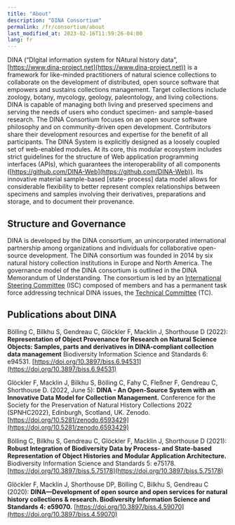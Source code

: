 ```yaml
---
title: "About"
description: "DINA Consortium"
permalink: /fr/consortium/about
last_modified_at: 2023-02-16T11:59:26-04:00
lang: fr
---
```


DINA (“DIgital information system for NAtural history data”, [https://www.dina-project.net](https://www.dina-project.net)) is a framework for like-minded practitioners of natural science collections to collaborate on the development of distributed, open source software that empowers and sustains collections management. Target collections include zoology, botany, mycology, geology, paleontology, and living collections. DINA is capable of managing both living and preserved specimens and serving the needs of users who conduct specimen- and sample-based research. The DINA Consortium focuses on an open source software philosophy and on community-driven open development. Contributors share their development resources and expertise for the benefit of all participants. The DINA System is explicitly designed as a loosely coupled set of web-enabled modules. At its core, this modular ecosystem includes strict guidelines for the structure of Web application programming interfaces (APIs), which guarantees the interoperability of all components ([https://github.com/DINA-Web](https://github.com/DINA-Web)). Its innovative material sample-based [state- process] data model allows for considerable flexibility to better represent complex relationships between specimens and samples involving their derivatives, preparations and storage, and to document their provenance.

## Structure and Governance

DINA is developed by the DINA consortium, an unincorporated international partnership among organizations and individuals for collaborative open-source development. The DINA consortium was founded in 2014 by six natural history collection institutions in Europe and North America. The governance model of the DINA consortium is outlined in the DINA Memorandum of Understanding. The consortium is led by an [International Steering Committee](steering-committee) (ISC) composed of members and has a permanent task force addressing technical DINA issues, the [Technical Committee](technical-committee) (TC).

## Publications about DINA

Bölling C, Bilkhu S, Gendreau C, Glöckler F, Macklin J, Shorthouse D (2022): **Representation of Object Provenance for Research on Natural Science Objects: Samples, parts and derivatives in DINA-compliant collection data management** Biodiversity Information Science and Standards 6: e94531. [https://doi.org/10.3897/biss.6.94531](https://doi.org/10.3897/biss.6.94531)

Glöckler F, Macklin J, Bilkhu S, Bölling C, Fahy C, Fleßner F, Gendreau C, Shorthouse D. (2022, June 5): **DINA - An Open-Source System with an Innovative Data Model for Collection Management.** Conference for the Society for the Preservation of Natural History Collections 2022 (SPNHC2022), Edinburgh, Scotland, UK. Zenodo. [https://doi.org/10.5281/zenodo.6593429](https://doi.org/10.5281/zenodo.6593429)

Bölling C, Bilkhu S, Gendreau C, Glöckler F, Macklin J, Shorthouse D (2021): **Robust Integration of Biodiversity Data by Process- and State-based Representation of Object Histories and Modular Application Architecture.** Biodiversity Information Science and Standards 5: e75178. [https://doi.org/10.3897/biss.5.75178](https://doi.org/10.3897/biss.5.75178)

Glöckler F, Macklin J, Shorthouse DP, Bölling C, Bilkhu S, Gendreau C (2020): **DINA—Development of open source and open services for natural history collections & research. Biodiversity Information Science and Standards 4: e59070.** [https://doi.org/10.3897/biss.4.59070](https://doi.org/10.3897/biss.4.59070)